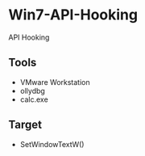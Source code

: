 # Win7-API-Hooking
API Hooking

## Tools 
- VMware Workstation
- ollydbg
- calc.exe

##  Target
- SetWindowTextW()
